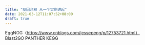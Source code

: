 ```yaml
---
title: "基因注释 从一个实例讲起"
date: 2021-03-12T11:07:52+08:00
draft: true
---
```


EggNOG（https://www.cnblogs.com/jessepeng/p/12753721.html）
Blast2GO
PANTHER
KEGG